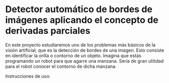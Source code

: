 # Detector automático de bordes de imágenes aplicando el concepto de derivadas parciales
En este proyecto estudiaremos uno de los problemas más básicos de la visión artificial, que es la detección de bordes de una imagen. Esto consiste en identificar la orilla o contorno de un objeto. Imagina que estás programando un robot para que agarre una manzana. Sería de gran utilidad para el robot conocer el contorno de dicha manzana.

Instrucciones de uso:
